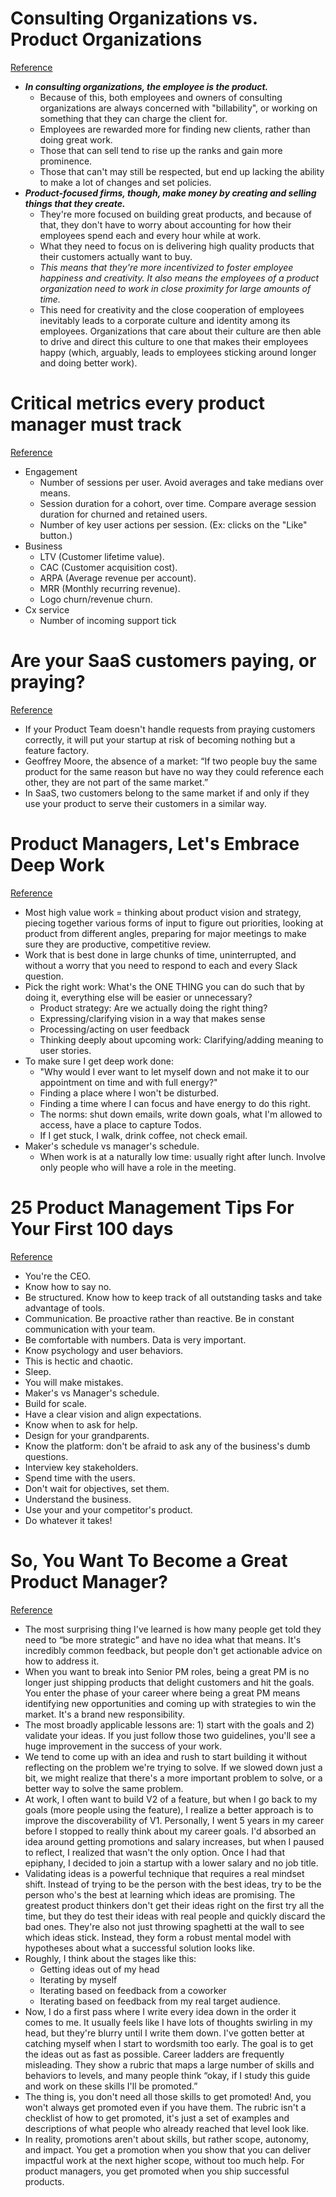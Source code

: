 # Consulting Organizations vs. Product Organizations
[Reference](https://www.linkedin.com/pulse/consulting-organizations-vs-product-shanif-dhanani/)

- ***In consulting organizations, the employee is the product.***
  - Because of this, both employees and owners of consulting organizations are always concerned with "billability", or working on something that they can charge the client for.
  - Employees are rewarded more for finding new clients, rather than doing great work.
  - Those that can sell tend to rise up the ranks and gain more prominence.
  - Those that can't may still be respected, but end up lacking the ability to make a lot of changes and set policies.
- ***Product-focused firms, though, make money by creating and selling things that they create.***
  - They're more focused on building great products, and because of that, they don't have to worry about accounting for how their employees spend each and every hour while at work.
  - What they need to focus on is delivering high quality products that their customers actually want to buy.
  - *This means that they're more incentivized to foster employee happiness and creativity. It also means the employees of a product organization need to work in close proximity for large amounts of time.*
  - This need for creativity and the close cooperation of employees inevitably leads to a corporate culture and identity among its employees. Organizations that care about their culture are then able to drive and direct this culture to one that makes their employees happy (which, arguably, leads to employees sticking around longer and doing better work).

# Critical metrics every product manager must track
[Reference](https://productcoalition.com/critical-metrics-every-product-manager-must-track-c5f1e46e3423)

- Engagement
  - Number of sessions per user. Avoid averages and take medians over means.
  - Session duration for a cohort, over time. Compare average session duration for churned and retained users.
  - Number of key user actions per session. (Ex: clicks on the "Like" button.)
- Business
  - LTV (Customer lifetime value).
  - CAC (Customer acquisition cost).
  - ARPA (Average revenue per account).
  - MRR (Monthly recurring revenue).
  - Logo churn/revenue churn.
- Cx service
  - Number of incoming support tick

# Are your SaaS customers paying, or praying?
[Reference](https://productcoalition.com/are-your-saas-customers-paying-or-praying-e23021301c78)

- If your Product Team doesn't handle requests from praying customers correctly, it will put your startup at risk of becoming nothing but a feature factory.
- Geoffrey Moore, the absence of a market: “If two people buy the same product for the same reason but have no way they could reference each other, they are not part of the same market.”
- In SaaS, two customers belong to the same market if and only if they use your product to serve their customers in a similar way.

# Product Managers, Let's Embrace Deep Work
[Reference](https://productcoalition.com/product-managers-lets-embrace-deep-work-fae03061d6d4)

- Most high value work = thinking about product vision and strategy, piecing together various forms of input to figure out priorities, looking at product from different angles, preparing for major meetings to make sure they are productive, competitive review.
- Work that is best done in large chunks of time, uninterrupted, and without a worry that you need to respond to each and every Slack question.
- Pick the right work: What's the ONE THING you can do such that by doing it, everything else will be easier or unnecessary?
  - Product strategy: Are we actually doing the right thing?
  - Expressing/clarifying vision in a way that makes sense
  - Processing/acting on user feedback
  - Thinking deeply about upcoming work: Clarifying/adding meaning to user stories.
- To make sure I get deep work done:
  - "Why would I ever want to let myself down and not make it to our appointment on time and with full energy?"
  - Finding a place where I won't be disturbed.
  - Finding a time where I can focus and have energy to do this right.
  - The norms: shut down emails, write down goals, what I'm allowed to access, have a place to capture Todos.
  - If I get stuck, I walk, drink coffee, not check email.
- Maker's schedule vs manager's schedule.
  - When work is at a naturally low time: usually right after lunch. Involve only people who will have a role in the meeting.

# 25 Product Management Tips For Your First 100 days
[Reference](http://stefanbruun.com/product-management-tips-first-100-days/)

- You're the CEO.
- Know how to say no.
- Be structured. Know how to keep track of all outstanding tasks and take advantage of tools.
- Communication. Be proactive rather than reactive. Be in constant communication with your team.
- Be comfortable with numbers. Data is very important.
- Know psychology and user behaviors.
- This is hectic and chaotic.
- Sleep.
- You will make mistakes.
- Maker's vs Manager's schedule.
- Build for scale.
- Have a clear vision and align expectations.
- Know when to ask for help.
- Design for your grandparents.
- Know the platform: don't be afraid to ask any of the business's dumb questions.
- Interview key stakeholders.
- Spend time with the users.
- Don't wait for objectives, set them.
- Understand the business.
- Use your and your competitor's product.
- Do whatever it takes!

# So, You Want To Become a Great Product Manager?
[Reference](https://www.nirandfar.com/becoming-a-product-manager/)

- The most surprising thing I've learned is how many people get told they need to “be more strategic” and have no idea what that means. It's incredibly common feedback, but people don't get actionable advice on how to address it.
- When you want to break into Senior PM roles, being a great PM is no longer just shipping products that delight customers and hit the goals. You enter the phase of your career where being a great PM means identifying new opportunities and coming up with strategies to win the market. It's a brand new responsibility.
- The most broadly applicable lessons are: 1) start with the goals and 2) validate your ideas. If you just follow those two guidelines, you'll see a huge improvement in the success of your work.
- We tend to come up with an idea and rush to start building it without reflecting on the problem we're trying to solve. If we slowed down just a bit, we might realize that there's a more important problem to solve, or a better way to solve the same problem.
- At work, I often want to build V2 of a feature, but when I go back to my goals (more people using the feature), I realize a better approach is to improve the discoverability of V1. Personally, I went 5 years in my career before I stopped to really think about my career goals. I'd absorbed an idea around getting promotions and salary increases, but when I paused to reflect, I realized that wasn't the only option. Once I had that epiphany, I decided to join a startup with a lower salary and no job title.
- Validating ideas is a powerful technique that requires a real mindset shift. Instead of trying to be the person with the best ideas, try to be the person who's the best at learning which ideas are promising. The greatest product thinkers don't get their ideas right on the first try all the time, but they do test their ideas with real people and quickly discard the bad ones. They're also not just throwing spaghetti at the wall to see which ideas stick. Instead, they form a robust mental model with hypotheses about what a successful solution looks like.
- Roughly, I think about the stages like this:
  - Getting ideas out of my head
  - Iterating by myself
  - Iterating based on feedback from a coworker
  - Iterating based on feedback from my real target audience.
- Now, I do a first pass where I write every idea down in the order it comes to me. It usually feels like I have lots of thoughts swirling in my head, but they're blurry until I write them down. I've gotten better at catching myself when I start to wordsmith too early. The goal is to get the ideas out as fast as possible.
Career ladders are frequently misleading. They show a rubric that maps a large number of skills and behaviors to levels, and many people think “okay, if I study this guide and work on these skills I'll be promoted.”
- The thing is, you don't need all those skills to get promoted! And, you won't always get promoted even if you have them. The rubric isn't a checklist of how to get promoted, it's just a set of examples and descriptions of what people who already reached that level look like.
- In reality, promotions aren't about skills, but rather scope, autonomy, and impact. You get a promotion when you show that you can deliver impactful work at the next higher scope, without too much help. For product managers, you get promoted when you ship successful products.
